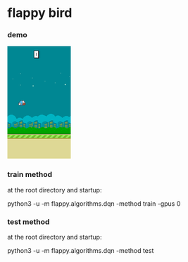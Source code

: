 # flappy bird

### demo

![flappy](flappy.gif)



### train method

at the root directory and startup:

python3 -u -m flappy.algorithms.dqn -method train -gpus 0



### test method 

at the root directory and startup:

python3 -u -m flappy.algorithms.dqn -method test



